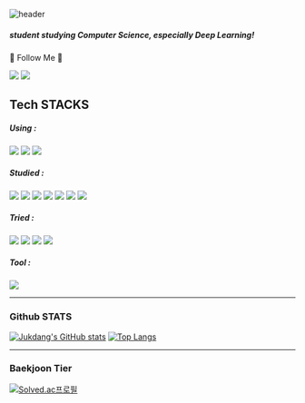 ![header](https://capsule-render.vercel.app/api?type=slice&color=FCE4EC&height=200&section=header&text=Jukdang&fontSize=60&fontColor=000000)

##### student studying Computer Science, especially Deep Learning!
🌈 Follow Me 🌈

  <a href="https://www.linkedin.com/in/2022jukdang/"><img src="https://img.shields.io/badge/LinkedIn-0A66C2?style=for-the-badge&logo=LinkedIn&logoColor=white&link=https://www.linkedin.com/in/2022jukdang/"/></a>
  <a href="mailto:jukdang479@gmail.com"><img src="https://img.shields.io/badge/Gmail-d14836?style=for-the-badge&logo=Gmail&logoColor=white&link=jukdang479@gmail.com"/></a>


## Tech STACKS
<div align=left> 
  <h5>Using : </h5>
  <img src="https://img.shields.io/badge/python-3776AB?style=for-the-badge&logo=python&logoColor=white"> 
  <img src="https://img.shields.io/badge/TensorFlow-FF6F00?style=for-the-badge&logo=TensorFlow&logoColor=white">
  <img src="https://img.shields.io/badge/Jupyter-F37626?style=for-the-badge&logo=Jupyter&logoColor=white"> 
  <br>
  
  <h5>Studied : </h5>
  <img src="https://img.shields.io/badge/Kotlin-blueviolet?style=for-the-badge&logo=Kotlin&logoColor=white">
  <img src="https://img.shields.io/badge/java-007396?style=for-the-badge&logo=java&logoColor=white">
  <img src="https://img.shields.io/badge/c++-00599C?style=for-the-badge&logo=c%2B%2B&logoColor=white">
  <img src="https://img.shields.io/badge/linux-FCC624?style=for-the-badge&logo=linux&logoColor=black"> 
  <img src="https://img.shields.io/badge/html5-E34F26?style=for-the-badge&logo=html5&logoColor=white"> 
  <img src="https://img.shields.io/badge/css-1572B6?style=for-the-badge&logo=css3&logoColor=white"> 
  <img src="https://img.shields.io/badge/javascript-F7DF1E?style=for-the-badge&logo=javascript&logoColor=black"> 
  <br>
  
  <h5>Tried : </h5>
  <img src="https://img.shields.io/badge/react-61DAFB?style=for-the-badge&logo=react&logoColor=black"> 
  <img src="https://img.shields.io/badge/django-092E20?style=for-the-badge&logo=django&logoColor=white">
  <img src="https://img.shields.io/badge/mysql-4479A1?style=for-the-badge&logo=mysql&logoColor=white"> 
  <img src="https://img.shields.io/badge/firebase-FFCA28?style=for-the-badge&logo=firebase&logoColor=white">
  <br>
  
  <h5>Tool : </h5>
  <img src="https://img.shields.io/badge/github-181717?style=for-the-badge&logo=github&logoColor=white">
  
</div>

---

### Github STATS

[![Jukdang's GitHub stats](https://github-readme-stats.vercel.app/api?username=jukdang&show_icons=true&theme=dracula)](https://github.com/anuraghazra/github-readme-stats)
[![Top Langs](https://github-readme-stats.vercel.app/api/top-langs/?username=jukdang&layout=compact)](https://github.com/anuraghazra/github-readme-stats)

---

### Baekjoon Tier

[![Solved.ac프로필](http://mazassumnida.wtf/api/v2/generate_badge?boj=jukdang)](https://solved.ac/jukdang)
